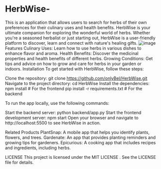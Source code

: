 # HerbWise-
This is an application that allows users to search for herbs of their own preferences for their culinary uses and health benefits.
HerbWise is your ultimate companion for exploring the wonderful world of herbs.
Whether you're a seasoned herbalist or just starting out, HerbWise is a user-friendly platform to discover, learn and connect with nature's healing gifts.
![image](https://github.com/user-attachments/assets/e8539328-888c-40ab-adb0-935f9564c2d2)
Features
Culinary Uses: Learn how to use herbs in various dishes to enhance flavor and aroma.
Health Benefits: Discover the medicinal properties and health benefits of different herbs.
Growing Conditions: Get tips and advice on how to grow and care for herbs in your garden or indoors.
Installation
To get started with HerbWise, follow these steps:

Clone the repository:
git clone https://github.com/onlyBel/HerbWise.git
Navigate to the project directory:
cd HerbWise
Install the dependencies:
npm install    # For the frontend
pip install -r requirements.txt    # For the backend

To run the app locally, use the following commands:

Start the backend server:
python backend/app.py
Start the frontend development server:
npm start
Open your browser and navigate to http://localhost:5500 to see HerbWise in action.


Related Products
PlantSnap: A mobile app that helps you identify plants, flowers, and trees.
Gardenate: An app that provides planting reminders and growing tips for gardeners.
Epicurious: A cooking app that includes recipes and ingredients, including herbs.

LICENSE
This project is licensed under the MIT LICENSE . See the LICENSE file for details.
